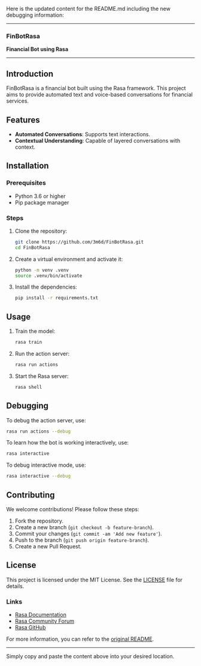 Here is the updated content for the README.md including the new debugging information:

---

### FinBotRasa

**Financial Bot using Rasa**

---

## Introduction

FinBotRasa is a financial bot built using the Rasa framework. This project aims to provide automated text and voice-based conversations for financial services.

## Features

- **Automated Conversations**: Supports text interactions.
- **Contextual Understanding**: Capable of layered conversations with context.

## Installation

### Prerequisites

- Python 3.6 or higher
- Pip package manager

### Steps

1. Clone the repository:
   ```bash
   git clone https://github.com/3m6d/FinBotRasa.git
   cd FinBotRasa
   ```

2. Create a virtual environment and activate it:
   ```bash
   python -m venv .venv
   source .venv/bin/activate
   ```

3. Install the dependencies:
   ```bash
   pip install -r requirements.txt
   ```

## Usage

1. Train the model:
   ```bash
   rasa train
   ```

2. Run the action server:
   ```bash
   rasa run actions
   ```

3. Start the Rasa server:
   ```bash
   rasa shell
   ```

## Debugging

To debug the action server, use:
```bash
rasa run actions --debug
```

To learn how the bot is working interactively, use:
```bash
rasa interactive
```

To debug interactive mode, use:
```bash
rasa interactive --debug
```

## Contributing

We welcome contributions! Please follow these steps:

1. Fork the repository.
2. Create a new branch (`git checkout -b feature-branch`).
3. Commit your changes (`git commit -am 'Add new feature'`).
4. Push to the branch (`git push origin feature-branch`).
5. Create a new Pull Request.

## License

This project is licensed under the MIT License. See the [LICENSE](LICENSE) file for details.

### Links

- [Rasa Documentation](https://rasa.com/docs)
- [Rasa Community Forum](https://forum.rasa.com)
- [Rasa GitHub](https://github.com/RasaHQ/rasa)

For more information, you can refer to the [original README](https://github.com/3m6d/FinBotRasa/blob/main/README.md).

---

Simply copy and paste the content above into your desired location.
